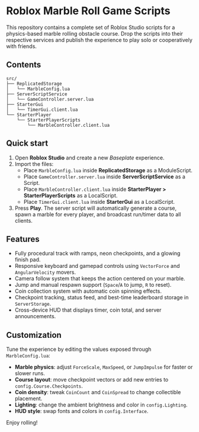# Roblox Marble Roll Game Scripts

This repository contains a complete set of Roblox Studio scripts for a physics-based marble rolling obstacle course. Drop the scripts into their respective services and publish the experience to play solo or cooperatively with friends.

## Contents

```
src/
├── ReplicatedStorage
│   └── MarbleConfig.lua
├── ServerScriptService
│   └── GameController.server.lua
├── StarterGui
│   └── TimerGui.client.lua
└── StarterPlayer
    └── StarterPlayerScripts
        └── MarbleController.client.lua
```

## Quick start

1. Open **Roblox Studio** and create a new *Baseplate* experience.
2. Import the files:
   * Place `MarbleConfig.lua` inside **ReplicatedStorage** as a ModuleScript.
   * Place `GameController.server.lua` inside **ServerScriptService** as a Script.
   * Place `MarbleController.client.lua` inside **StarterPlayer > StarterPlayerScripts** as a LocalScript.
   * Place `TimerGui.client.lua` inside **StarterGui** as a LocalScript.
3. Press **Play**. The server script will automatically generate a course, spawn a marble for every player, and broadcast run/timer data to all clients.

## Features

- Fully procedural track with ramps, neon checkpoints, and a glowing finish pad.
- Responsive keyboard and gamepad controls using `VectorForce` and `AngularVelocity` movers.
- Camera follow system that keeps the action centered on your marble.
- Jump and manual respawn support (`Space`/`A` to jump, `R` to reset).
- Coin collection system with automatic coin spinning effects.
- Checkpoint tracking, status feed, and best-time leaderboard storage in `ServerStorage`.
- Cross-device HUD that displays timer, coin total, and server announcements.

## Customization

Tune the experience by editing the values exposed through `MarbleConfig.lua`:

- **Marble physics**: adjust `ForceScale`, `MaxSpeed`, or `JumpImpulse` for faster or slower runs.
- **Course layout**: move checkpoint vectors or add new entries to `config.Course.Checkpoints`.
- **Coin density**: tweak `CoinCount` and `CoinSpread` to change collectible placement.
- **Lighting**: change the ambient brightness and color in `config.Lighting`.
- **HUD style**: swap fonts and colors in `config.Interface`.

Enjoy rolling!
